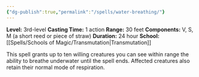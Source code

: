 ```yaml
---
{"dg-publish":true,"permalink":"/spells/water-breathing/"}
---
```


**Level:** 3rd-level
**Casting Time:** 1 action
**Range:** 30 feet
**Components:** V, S, M (a short reed or piece of straw)
**Duration:** 24 hour
**School:** [[Spells/Schools of Magic/Transmutation\|Transmutation]]

This spell grants up to ten willing creatures you can see within range the ability to breathe underwater until the spell ends. Affected creatures also retain their normal mode of respiration.